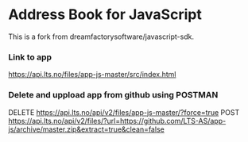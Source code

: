 Address Book for JavaScript
===========================

This is a fork from dreamfactorysoftware/javascript-sdk.

### Link to app
https://api.lts.no/files/app-js-master/src/index.html

### Delete and uppload app from github using POSTMAN
DELETE https://api.lts.no/api/v2/files/app-js-master/?force=true
POST https://api.lts.no/api/v2/files/?url=https://github.com/LTS-AS/app-js/archive/master.zip&extract=true&clean=false
